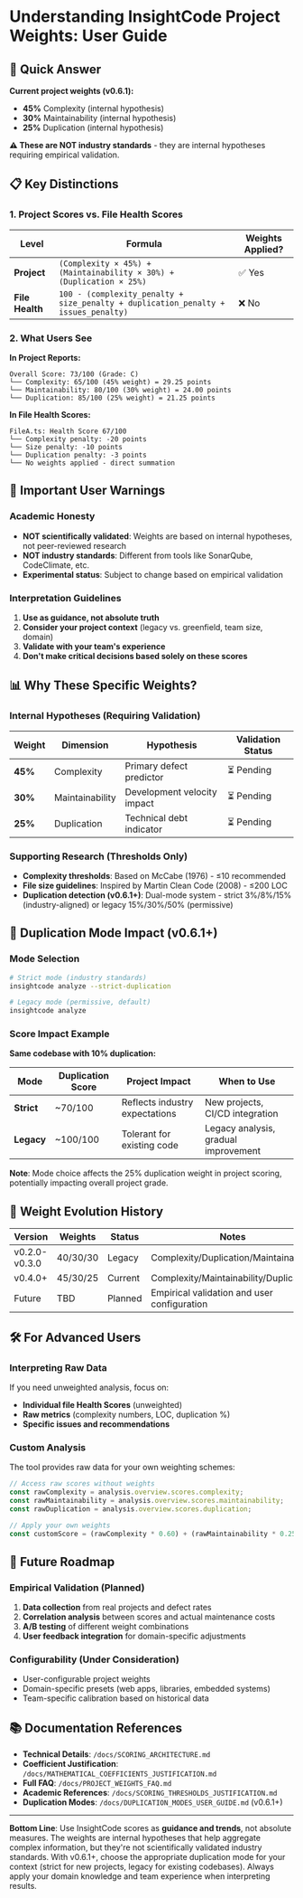 # Understanding InsightCode Project Weights: User Guide

## 🎯 Quick Answer

**Current project weights (v0.6.1):**
- **45%** Complexity (internal hypothesis)
- **30%** Maintainability (internal hypothesis) 
- **25%** Duplication (internal hypothesis)

**⚠️ These are NOT industry standards** - they are internal hypotheses requiring empirical validation.

## 📋 Key Distinctions

### 1. Project Scores vs. File Health Scores

| Level | Formula | Weights Applied? |
|-------|---------|------------------|
| **Project** | `(Complexity × 45%) + (Maintainability × 30%) + (Duplication × 25%)` | ✅ Yes |
| **File Health** | `100 - (complexity_penalty + size_penalty + duplication_penalty + issues_penalty)` | ❌ No |

### 2. What Users See

**In Project Reports:**
```
Overall Score: 73/100 (Grade: C)
└── Complexity: 65/100 (45% weight) = 29.25 points
└── Maintainability: 80/100 (30% weight) = 24.00 points  
└── Duplication: 85/100 (25% weight) = 21.25 points
```

**In File Health Scores:**
```
FileA.ts: Health Score 67/100
└── Complexity penalty: -20 points
└── Size penalty: -10 points
└── Duplication penalty: -3 points
└── No weights applied - direct summation
```

## 🚨 Important User Warnings

### Academic Honesty
- **NOT scientifically validated**: Weights are based on internal hypotheses, not peer-reviewed research
- **NOT industry standards**: Different from tools like SonarQube, CodeClimate, etc.
- **Experimental status**: Subject to change based on empirical validation

### Interpretation Guidelines
1. **Use as guidance, not absolute truth**
2. **Consider your project context** (legacy vs. greenfield, team size, domain)
3. **Validate with your team's experience**
4. **Don't make critical decisions based solely on these scores**

## 📊 Why These Specific Weights?

### Internal Hypotheses (Requiring Validation)

| Weight | Dimension | Hypothesis | Validation Status |
|--------|-----------|------------|-------------------|
| **45%** | Complexity | Primary defect predictor | ⏳ Pending |
| **30%** | Maintainability | Development velocity impact | ⏳ Pending |
| **25%** | Duplication | Technical debt indicator | ⏳ Pending |

### Supporting Research (Thresholds Only)
- **Complexity thresholds**: Based on McCabe (1976) - ≤10 recommended
- **File size guidelines**: Inspired by Martin Clean Code (2008) - ≤200 LOC
- **Duplication detection (v0.6.1+)**: Dual-mode system - strict 3%/8%/15% (industry-aligned) or legacy 15%/30%/50% (permissive)

## 🎯 Duplication Mode Impact (v0.6.1+)

### Mode Selection
```bash
# Strict mode (industry standards)
insightcode analyze --strict-duplication

# Legacy mode (permissive, default)
insightcode analyze
```

### Score Impact Example
**Same codebase with 10% duplication:**

| Mode | Duplication Score | Project Impact | When to Use |
|------|------------------|----------------|-------------|
| **Strict** | ~70/100 | Reflects industry expectations | New projects, CI/CD integration |
| **Legacy** | ~100/100 | Tolerant for existing code | Legacy analysis, gradual improvement |

**Note**: Mode choice affects the 25% duplication weight in project scoring, potentially impacting overall project grade.

## 🔄 Weight Evolution History

| Version | Weights | Status | Notes |
|---------|---------|--------|--------|
| v0.2.0-v0.3.0 | 40/30/30 | Legacy | Complexity/Duplication/Maintainability |
| v0.4.0+ | 45/30/25 | Current | Complexity/Maintainability/Duplication |
| Future | TBD | Planned | Empirical validation and user configuration |

## 🛠️ For Advanced Users

### Interpreting Raw Data
If you need unweighted analysis, focus on:
- **Individual file Health Scores** (unweighted)
- **Raw metrics** (complexity numbers, LOC, duplication %)
- **Specific issues and recommendations**

### Custom Analysis
The tool provides raw data for your own weighting schemes:
```javascript
// Access raw scores without weights
const rawComplexity = analysis.overview.scores.complexity;
const rawMaintainability = analysis.overview.scores.maintainability;
const rawDuplication = analysis.overview.scores.duplication;

// Apply your own weights
const customScore = (rawComplexity * 0.60) + (rawMaintainability * 0.25) + (rawDuplication * 0.15);
```

## 🔮 Future Roadmap

### Empirical Validation (Planned)
1. **Data collection** from real projects and defect rates
2. **Correlation analysis** between scores and actual maintenance costs
3. **A/B testing** of different weight combinations
4. **User feedback integration** for domain-specific adjustments

### Configurability (Under Consideration)
- User-configurable project weights
- Domain-specific presets (web apps, libraries, embedded systems)
- Team-specific calibration based on historical data

## 📚 Documentation References

- **Technical Details**: `/docs/SCORING_ARCHITECTURE.md`
- **Coefficient Justification**: `/docs/MATHEMATICAL_COEFFICIENTS_JUSTIFICATION.md`
- **Full FAQ**: `/docs/PROJECT_WEIGHTS_FAQ.md`
- **Academic References**: `/docs/SCORING_THRESHOLDS_JUSTIFICATION.md`
- **Duplication Modes**: `/docs/DUPLICATION_MODES_USER_GUIDE.md` (v0.6.1+)

---

**Bottom Line**: Use InsightCode scores as **guidance and trends**, not absolute measures. The weights are internal hypotheses that help aggregate complex information, but they're not scientifically validated industry standards. With v0.6.1+, choose the appropriate duplication mode for your context (strict for new projects, legacy for existing codebases). Always apply your domain knowledge and team experience when interpreting results.
